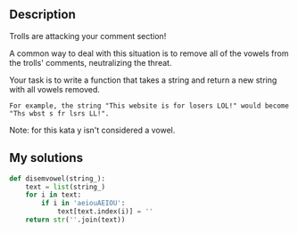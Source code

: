 ## Description

Trolls are attacking your comment section!

A common way to deal with this situation is to remove all of the vowels from the trolls' comments, neutralizing the threat.

Your task is to write a function that takes a string and return a new string with all vowels removed.

`For example, the string "This website is for losers LOL!" would become "Ths wbst s fr lsrs LL!".`

Note: for this kata y isn't considered a vowel.

## My solutions

```py
def disemvowel(string_):
    text = list(string_)
    for i in text:
        if i in 'aeiouAEIOU':
            text[text.index(i)] = ''
    return str(''.join(text))
```
